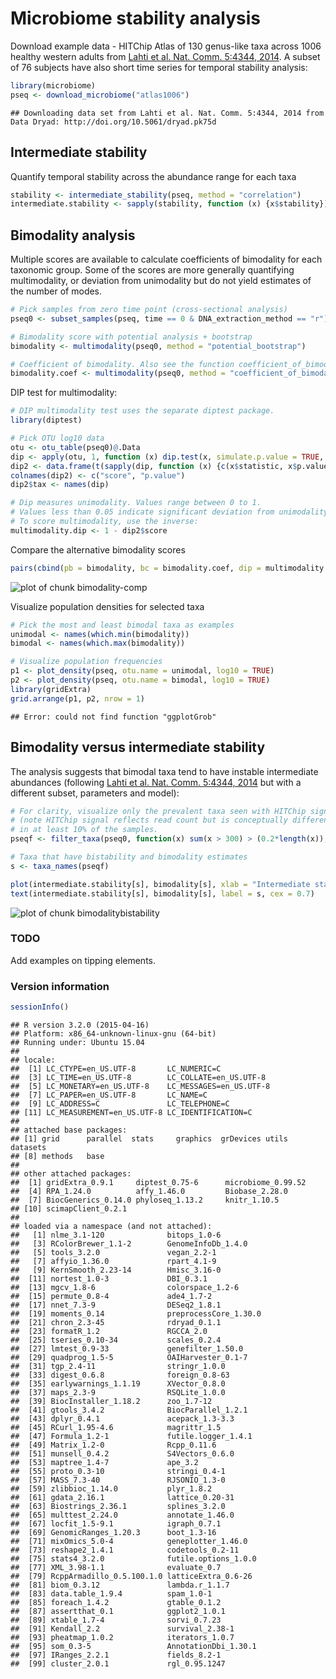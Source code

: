 # Microbiome stability analysis

Download example data - HITChip Atlas of 130 genus-like taxa across 1006 healthy western adults from [Lahti et al. Nat. Comm. 5:4344, 2014](http://www.nature.com/ncomms/2014/140708/ncomms5344/full/ncomms5344.html). A subset of 76 subjects have also short time series for temporal stability analysis:


```r
library(microbiome)
pseq <- download_microbiome("atlas1006")
```

```
## Downloading data set from Lahti et al. Nat. Comm. 5:4344, 2014 from Data Dryad: http://doi.org/10.5061/dryad.pk75d
```


## Intermediate stability 

Quantify temporal stability across the abundance range for each taxa


```r
stability <- intermediate_stability(pseq, method = "correlation")
intermediate.stability <- sapply(stability, function (x) {x$stability})
```


## Bimodality analysis

Multiple scores are available to calculate coefficients of bimodality
for each taxonomic group. Some of the scores are more generally
quantifying multimodality, or deviation from unimodality but do not
yield estimates of the number of modes. 


```r
# Pick samples from zero time point (cross-sectional analysis)
pseq0 <- subset_samples(pseq, time == 0 & DNA_extraction_method == "r")

# Bimodality score with potential analysis + bootstrap 
bimodality <- multimodality(pseq0, method = "potential_bootstrap")

# Coefficient of bimodality. Also see the function coefficient_of_bimodality
bimodality.coef <- multimodality(pseq0, method = "coefficient_of_bimodality")
```

DIP test for multimodality:


```r
# DIP multimodality test uses the separate diptest package.
library(diptest)

# Pick OTU log10 data
otu <- otu_table(pseq0)@.Data
dip <- apply(otu, 1, function (x) dip.test(x, simulate.p.value = TRUE, B = 1000))
dip2 <- data.frame(t(sapply(dip, function (x) {c(x$statistic, x$p.value)})))
colnames(dip2) <- c("score", "p.value")
dip2$tax <- names(dip)

# Dip measures unimodality. Values range between 0 to 1. 
# Values less than 0.05 indicate significant deviation from unimodality. 
# To score multimodality, use the inverse:
multimodality.dip <- 1 - dip2$score
```


Compare the alternative bimodality scores


```r
pairs(cbind(pb = bimodality, bc = bimodality.coef, dip = multimodality.dip))
```

![plot of chunk bimodality-comp](figure/bimodality-comp-1.png) 


Visualize population densities for selected taxa


```r
# Pick the most and least bimodal taxa as examples
unimodal <- names(which.min(bimodality))
bimodal <- names(which.max(bimodality))

# Visualize population frequencies
p1 <- plot_density(pseq, otu.name = unimodal, log10 = TRUE) 
p2 <- plot_density(pseq, otu.name = bimodal, log10 = TRUE) 
library(gridExtra)
grid.arrange(p1, p2, nrow = 1)
```

```
## Error: could not find function "ggplotGrob"
```


## Bimodality versus intermediate stability

The analysis suggests that bimodal taxa tend to have instable intermediate abundances (following [Lahti et al. Nat. Comm. 5:4344, 2014](http://www.nature.com/ncomms/2014/140708/ncomms5344/full/ncomms5344.html) but with a different subset, parameters and model):


```r
# For clarity, visualize only the prevalent taxa seen with HITChip signal >250
# (note HITChip signal reflects read count but is conceptually different) 
# in at least 10% of the samples. 
pseqf <- filter_taxa(pseq0, function(x) sum(x > 300) > (0.2*length(x)), TRUE)

# Taxa that have bistability and bimodality estimates
s <- taxa_names(pseqf)

plot(intermediate.stability[s], bimodality[s], xlab = "Intermediate stability", ylab = "Bimodality", type = "n")
text(intermediate.stability[s], bimodality[s], label = s, cex = 0.7)
```

![plot of chunk bimodalitybistability](figure/bimodalitybistability-1.png) 


### TODO

Add examples on tipping elements.


### Version information


```r
sessionInfo()
```

```
## R version 3.2.0 (2015-04-16)
## Platform: x86_64-unknown-linux-gnu (64-bit)
## Running under: Ubuntu 15.04
## 
## locale:
##  [1] LC_CTYPE=en_US.UTF-8       LC_NUMERIC=C              
##  [3] LC_TIME=en_US.UTF-8        LC_COLLATE=en_US.UTF-8    
##  [5] LC_MONETARY=en_US.UTF-8    LC_MESSAGES=en_US.UTF-8   
##  [7] LC_PAPER=en_US.UTF-8       LC_NAME=C                 
##  [9] LC_ADDRESS=C               LC_TELEPHONE=C            
## [11] LC_MEASUREMENT=en_US.UTF-8 LC_IDENTIFICATION=C       
## 
## attached base packages:
## [1] grid      parallel  stats     graphics  grDevices utils     datasets 
## [8] methods   base     
## 
## other attached packages:
##  [1] gridExtra_0.9.1     diptest_0.75-6      microbiome_0.99.52 
##  [4] RPA_1.24.0          affy_1.46.0         Biobase_2.28.0     
##  [7] BiocGenerics_0.14.0 phyloseq_1.13.2     knitr_1.10.5       
## [10] scimapClient_0.2.1 
## 
## loaded via a namespace (and not attached):
##   [1] nlme_3.1-120              bitops_1.0-6             
##   [3] RColorBrewer_1.1-2        GenomeInfoDb_1.4.0       
##   [5] tools_3.2.0               vegan_2.2-1              
##   [7] affyio_1.36.0             rpart_4.1-9              
##   [9] KernSmooth_2.23-14        Hmisc_3.16-0             
##  [11] nortest_1.0-3             DBI_0.3.1                
##  [13] mgcv_1.8-6                colorspace_1.2-6         
##  [15] permute_0.8-4             ade4_1.7-2               
##  [17] nnet_7.3-9                DESeq2_1.8.1             
##  [19] moments_0.14              preprocessCore_1.30.0    
##  [21] chron_2.3-45              rdryad_0.1.1             
##  [23] formatR_1.2               RGCCA_2.0                
##  [25] tseries_0.10-34           scales_0.2.4             
##  [27] lmtest_0.9-33             genefilter_1.50.0        
##  [29] quadprog_1.5-5            OAIHarvester_0.1-7       
##  [31] tgp_2.4-11                stringr_1.0.0            
##  [33] digest_0.6.8              foreign_0.8-63           
##  [35] earlywarnings_1.1.19      XVector_0.8.0            
##  [37] maps_2.3-9                RSQLite_1.0.0            
##  [39] BiocInstaller_1.18.2      zoo_1.7-12               
##  [41] gtools_3.4.2              BiocParallel_1.2.1       
##  [43] dplyr_0.4.1               acepack_1.3-3.3          
##  [45] RCurl_1.95-4.6            magrittr_1.5             
##  [47] Formula_1.2-1             futile.logger_1.4.1      
##  [49] Matrix_1.2-0              Rcpp_0.11.6              
##  [51] munsell_0.4.2             S4Vectors_0.6.0          
##  [53] maptree_1.4-7             ape_3.2                  
##  [55] proto_0.3-10              stringi_0.4-1            
##  [57] MASS_7.3-40               RJSONIO_1.3-0            
##  [59] zlibbioc_1.14.0           plyr_1.8.2               
##  [61] gdata_2.16.1              lattice_0.20-31          
##  [63] Biostrings_2.36.1         splines_3.2.0            
##  [65] multtest_2.24.0           annotate_1.46.0          
##  [67] locfit_1.5-9.1            igraph_0.7.1             
##  [69] GenomicRanges_1.20.3      boot_1.3-16              
##  [71] mixOmics_5.0-4            geneplotter_1.46.0       
##  [73] reshape2_1.4.1            codetools_0.2-11         
##  [75] stats4_3.2.0              futile.options_1.0.0     
##  [77] XML_3.98-1.1              evaluate_0.7             
##  [79] RcppArmadillo_0.5.100.1.0 latticeExtra_0.6-26      
##  [81] biom_0.3.12               lambda.r_1.1.7           
##  [83] data.table_1.9.4          spam_1.0-1               
##  [85] foreach_1.4.2             gtable_0.1.2             
##  [87] assertthat_0.1            ggplot2_1.0.1            
##  [89] xtable_1.7-4              sorvi_0.7.23             
##  [91] Kendall_2.2               survival_2.38-1          
##  [93] pheatmap_1.0.2            iterators_1.0.7          
##  [95] som_0.3-5                 AnnotationDbi_1.30.1     
##  [97] IRanges_2.2.1             fields_8.2-1             
##  [99] cluster_2.0.1             rgl_0.95.1247
```

